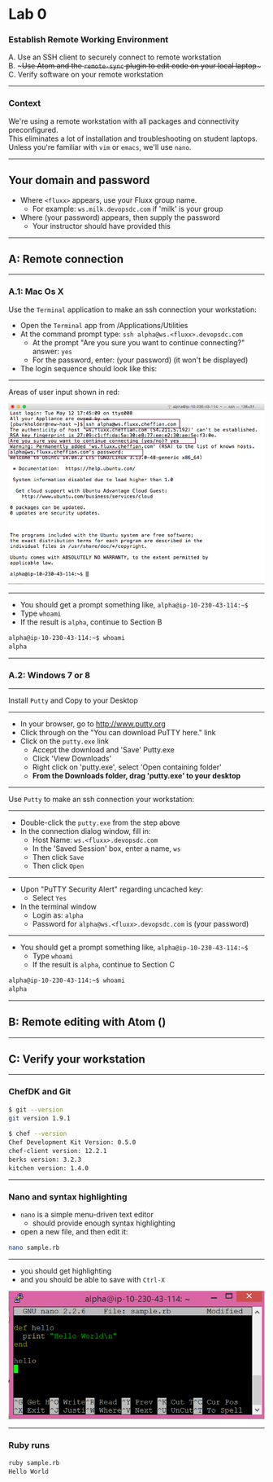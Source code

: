 # Lab 0

### Establish Remote Working Environment

A. Use an SSH client to securely connect to remote workstation<br>
B. ~~~Use Atom and the `remote-sync` plugin to edit code on your local laptop~~~<br>
C. Verify software on your remote workstation

----

### Context

We're using a remote workstation with all packages and connectivity
preconfigured.<br>
This eliminates a lot of installation and troubleshooting on student laptops.<br>
Unless you're familiar with `vim` or `emacs`, we'll use `nano`.

----

## Your domain and password

- Where `<fluxx>` appears, use your Fluxx group name.
  - For example: `ws.milk.devopsdc.com` if 'milk' is your group
- Where (your password) appears, then supply the password
  - Your instructor should have provided this

---

## A: Remote connection

----


### A.1: Mac Os X

Use the `Terminal` application to make an ssh connection your workstation:

- Open the `Terminal` app from /Applications/Utilities
- At the command prompt type: `ssh alpha@ws.<fluxx>.devopsdc.com`
  - At the prompt "Are you sure you want to continue connecting?" answer: `yes`
  - For the password, enter: (your password) (it won't be displayed)
 - The login sequence should look like this:

----


Areas of user input shown in red:

![Alt text](images/putty.png)

----

- You should get a prompt something like, `alpha@ip-10-230-43-114:~$ `
 - Type `whoami`
 - If the result is `alpha`, continue to Section B

```bash
alpha@ip-10-230-43-114:~$ whoami
alpha
```

---


### A.2: Windows 7 or 8

----

Install `Putty` and Copy to your Desktop

----

- In your browser, go to http://www.putty.org
- Click through on the "You can download PuTTY here." link
- Click on the `putty.exe` link
  - Accept the download and 'Save' Putty.exe
  - Click 'View Downloads'
  - Right click on 'putty.exe', select 'Open containing folder'
  - **From the Downloads folder, drag 'putty.exe' to your desktop**

----

Use `Putty` to make an ssh connection your workstation:

----

- Double-click the `putty.exe` from the step above
- In the connection dialog window, fill in:
  - Host Name: `ws.<fluxx>.devopsdc.com`
  - In the 'Saved Session' box, enter a name, `ws`
  - Then click `Save`
  - Then click `Open`

----


- Upon "PuTTY Security Alert" regarding uncached key:
  - Select `Yes`
- In the terminal window
  - Login as: `alpha`
  - Password for `alpha@ws.<fluxx>.devopsdc.com` is (your password)


----

- You should get a prompt something like, `alpha@ip-10-230-43-114:~$ `
  - Type `whoami`
  - If the result is `alpha`, continue to Section C

```bash
alpha@ip-10-230-43-114:~$ whoami
alpha
```

---

## B: Remote editing with Atom ()

---

## C: Verify your workstation

----

### ChefDK and Git

```bash
$ git --version
git version 1.9.1
```

```bash
$ chef --version
Chef Development Kit Version: 0.5.0
chef-client version: 12.2.1
berks version: 3.2.3
kitchen version: 1.4.0
```

----

### Nano and syntax highlighting

- `nano` is a simple menu-driven text editor
  - should provide enough syntax highlighting
- open a new file, and then edit it:
```bash
nano sample.rb
```

----

- you should get highlighting
- and you should be able to save with `Ctrl-X`

![nano_highlighting](images/nano_highlighting.png)

---

### Ruby runs

```bash
ruby sample.rb
Hello World
```
